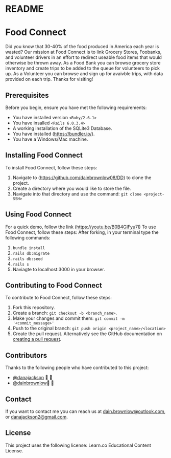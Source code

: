 # README
# Food Connect
Did you know that 30-40% of the food produced in America each year is wasted? Our mission at Food Connect is to link Grocery Stores, Foobanks, and volunteer drivers in an effort to redirect useable food items that would otherwise be thrown away. As a Food Bank you can browse grocery store inventory and create trips to be added to the queue for volunteers to pick up. As a Volunteer you can browse and sign up for avaivble trips, with data provided on each trip. Thanks for visiting!
## Prerequisites
Before you begin, ensure you have met the following requirements:
- You have installed version `<Ruby/2.6.1>`
- You have insalled `<Rails 6.0.3.4>`
- A working installation of the SQLite3 Database.
- You have installed (https://bundler.io/).
- You have a Windows/Mac machine.
## Installing Food Connect
To install Food Connect, follow these steps:
1. Navigate to (https://github.com/dainbrownlow08/DD)
   to clone the project.
2. Create a directory where you would like to store the file.
3. Navigate into that directory and use the command: `git clone <project-SSH>`
## Using Food Connect
For a quick demo, follow the link (https://youtu.be/B0B4GIFyu7I)
To use Food Connect, follow these steps:
After forking, in your terminal type the following commands:
1. `bundle install`
2. `rails db:migrate`
3. `rails db:seed`
4. `rails s`
5. Naviagte to localhost:3000 in your browser.
## Contributing to Food Connect
To contribute to Food Connect, follow these steps:
1. Fork this repository.
2. Create a branch: `git checkout -b <branch_name>`.
3. Make your changes and commit them: `git commit -m '<commit_message>'`
4. Push to the original branch: `git push origin <project_name>/<location>`
5. Create the pull request.
Alternatively see the GitHub documentation on [creating a pull request](https://help.github.com/en/github/collaborating-with-issues-and-pull-requests/creating-a-pull-request).
## Contributors
Thanks to the following people who have contributed to this project:
- [@danajackson](https://github.com/danajackson2) :book: :bug:
- [@dainbrownlow](https://github.com/dainbrownlow08)📖 :bug:
## Contact
If you want to contact me you can reach us at <dain.brownlow@outlook.com>, or <danajackson2@gmail.com>.
## License
This project uses the following license: Learn.co Educational Content License.